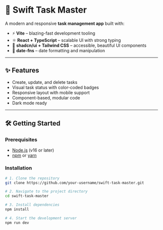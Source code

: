 # 🚀 Swift Task Master

A modern and responsive **task management app** built with:

- ⚡ **Vite** – blazing-fast development tooling
- ⚛️ **React + TypeScript** – scalable UI with strong typing
- 💄 **shadcn/ui + Tailwind CSS** – accessible, beautiful UI components
- 📅 **date-fns** – date formatting and manipulation

---


## ✨ Features

- Create, update, and delete tasks
- Visual task status with color-coded badges
- Responsive layout with mobile support
- Component-based, modular code
- Dark mode ready

---

## 🛠️ Getting Started

### Prerequisites

- [Node.js](https://nodejs.org/) (v16 or later)
- [npm](https://www.npmjs.com/) or [yarn](https://yarnpkg.com/)

### Installation

```bash
# 1. Clone the repository
git clone https://github.com/your-username/swift-task-master.git

# 2. Navigate to the project directory
cd swift-task-master

# 3. Install dependencies
npm install

# 4. Start the development server
npm run dev
